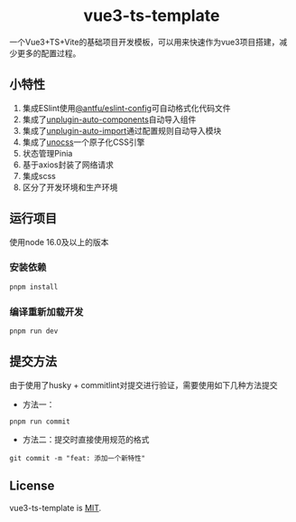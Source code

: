 <h1 align="center">vue3-ts-template</h1>

一个Vue3+TS+Vite的基础项目开发模板，可以用来快速作为vue3项目搭建，减少更多的配置过程。

## 小特性

1. 集成ESlint使用[@antfu/eslint-config](https://github.com/antfu/eslint-config)可自动格式化代码文件
2. 集成了[unplugin-auto-components](https://github.com/unplugin/unplugin-vue-components)自动导入组件
3. 集成了[unplugin-auto-import](https://github.com/unplugin/unplugin-auto-import)通过配置规则自动导入模块
4. 集成了[unocss](https://github.com/unocss/unocss)一个原子化CSS引擎
5. 状态管理Pinia
6. 基于axios封装了网络请求
7. 集成scss
8. 区分了开发环境和生产环境

## 运行项目

使用node 16.0及以上的版本

### 安装依赖

```sh
pnpm install
```

### 编译重新加载开发

```sh
pnpm run dev
```

## 提交方法

由于使用了husky + commitlint对提交进行验证，需要使用如下几种方法提交

- 方法一：

```shell
pnpm run commit
```

- 方法二：提交时直接使用规范的格式

```shell
git commit -m "feat: 添加一个新特性"
```

## License

vue3-ts-template is [MIT](./LICENSE).
